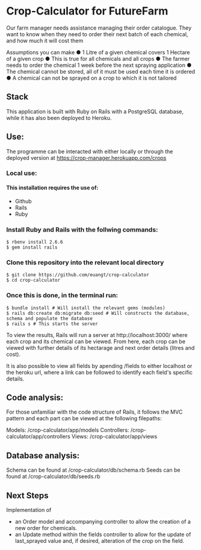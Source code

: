 # Crop-Calculator for FutureFarm

Our farm manager needs assistance managing their order catalogue. They want to know when they need to order their next batch of each chemical, and how much it will cost them

Assumptions you can make
● 1 Litre of a given chemical covers 1 Hectare of a given crop
● This is true for all chemicals and all crops
● The farmer needs to order the chemical 1 week before the next spraying application
● The chemical cannot be stored, all of it must be used each time it is ordered
● A chemical can not be sprayed on a crop to which it is not tailored

## Stack

This application is built with Ruby on Rails with a PostgreSQL database, while it has also been deployed to Heroku. 

## Use:
The programme can be interacted with either locally or through the deployed version at https://crop-manager.herokuapp.com/crops

### Local use: 

#### This installation requires the use of:
* Github
* Rails
* Ruby

### Install Ruby and Rails with the follwing commands:
```shell
$ rbenv install 2.6.6
$ gem install rails
```

### Clone this repository into the relevant local directory
```shell
$ git clone https://github.com/euangt/crop-calculator
$ cd crop-calculator
```

### Once this is done, in the terminal run: 
```shell
$ bundle install # Will install the relevant gems (modules)
$ rails db:create db:migrate db:seed # Will constructs the database, schema and populate the database
$ rails s # This starts the server 
```

To view the results, Rails will run a server at http://localhost:3000/ where each crop and its chemical can be viewed. From here, each crop can be viewed with further details of its hectarage and next order details (litres and cost).

It is also possible to view all fields by apending /fields to either localhost or the heroku url, where a link can be followed to identify each field's specific details. 

## Code analysis:

For those unfamiliar with the code structure of Rails, it follows the MVC pattern and each part can be viewed at the following filepaths:

Models: /crop-calculator/app/models
Controllers: /crop-calculator/app/controllers
Views: /crop-calculator/app/views

## Database analysis: 

Schema can be found at /crop-calculator/db/schema.rb
Seeds can be found at /crop-calculator/db/seeds.rb

## Next Steps

Implementation of 
* an Order model and accompanying controller to allow the creation of a new order for chemicals. 
* an Update method within the fields controller to allow for the update of last_sprayed value and, if desired, alteration of the crop on the field. 

